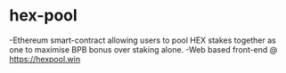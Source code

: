 # hex-pool
-Ethereum smart-contract allowing users to pool HEX stakes together as one to maximise BPB bonus over staking alone.
-Web based front-end @ https://hexpool.win
